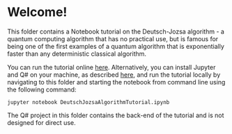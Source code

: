 # Welcome!

This folder contains a Notebook tutorial on the Deutsch-Jozsa algorithm - a quantum computing algorithm that has no practical use, but is famous for being one of the first examples of a quantum algorithm that is exponentially faster than any deterministic classical algorithm.

You can run the tutorial online [here](https://mybinder.org/v2/gh/Microsoft/QuantumKatas/main?filepath=tutorials/ExploringDeutschJozsaAlgorithm%2FDeutschJozsaAlgorithmTutorial.ipynb). Alternatively, you can install Jupyter and Q# on your machine, as described [here](https://docs.microsoft.com/azure/quantum/install-jupyter-qkd), and run the tutorial locally by navigating to this folder and starting the notebook from command line using the following command: 

    jupyter notebook DeutschJozsaAlgorithmTutorial.ipynb

The Q# project in this folder contains the back-end of the tutorial and is not designed for direct use.
